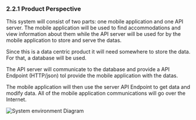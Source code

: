 ### 2.2.1 Product Perspective

This system will consist of two parts: one mobile application and one API server. The mobile application will be used to find accommodations and view information about them while the API server will be used for by the mobile application to store and serve the datas.

Since this is a data centric product it will need somewhere to store the data. For that, a database will be used.

The API server will communicate to the database and provide a API Endpoint (HTTP/json) tol provide the mobile application with the datas.

The mobile application will then use the server API Endpoint to get data and modify  data. All of the mobile application communications will go over the Internet.

![System environment Diagram](build/uml/system-environment.png)
